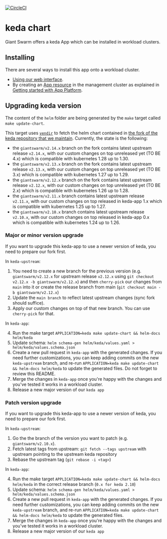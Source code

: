 [![CircleCI](https://circleci.com/gh/giantswarm/keda-app.svg?style=shield)](https://circleci.com/gh/giantswarm/keda-app)

# keda chart

Giant Swarm offers a keda App which can be installed in workload clusters.

## Installing

There are several ways to install this app onto a workload cluster.

- [Using our web interface](https://docs.giantswarm.io/ui-api/web/app-platform/#installing-an-app).
- By creating an [App resource](https://docs.giantswarm.io/ui-api/management-api/crd/apps.application.giantswarm.io/) in the management cluster as explained in [Getting started with App Platform](https://docs.giantswarm.io/app-platform/getting-started/).

## Upgrading keda version

The content of the `helm` folder are being generated by the `make` target called `make update-chart`.

This target uses [`vendir`](https://carvel.dev/vendir/) to fetch the helm chart contained in [the fork of the keda repository that we maintain](https://github.com/giantswarm/keda-upstream).
Currently, the state is the following:
- the `giantswarm/v2.14.x` branch on the fork contains latest upstream release `v2.14.x`, with our custom changes on top unreleased yet (TO BE 4.x) which is compatible with kubernetes 1.28 up to 1.30.
- the `giantswarm/v2.13.x` branch on the fork contains latest upstream release `v2.13.x`, with our custom changes on top unreleased yet (TO BE 3.x) which is compatible with kubernetes 1.27 up to 1.29.
- the `giantswarm/v2.12.x` branch on the fork contains latest upstream release `v2.12.x`, with our custom changes on top unreleased yet (TO BE 2.x) which is compatible with kubernetes 1.26 up to 1.28.
- the `giantswarm/v2.11.x` branch contains latest upstream release `v2.11.x`, with our custom changes on top released in keda-app 1.x which is compatible with kubernetes 1.25 up to 1.27.
- the `giantswarm/v2.10.x` branch contains latest upstream release `v2.10.x`, with our custom changes on top released in keda-app 0.x  which is compatible with kubernetes 1.24 up to 1.26.

### Major or minor version upgrade

If you want to upgrade this keda-app to use a newer version of keda, you need to prepare our fork first.

In `keda-upstream`:

1. You need to create a new branch for the previous version (e.g. `giantswarm/v2.12.x` for upstream release `v2.12.x` using `git checkout v2.12.x -b giantswarm/v2.12.x`) and then `cherry-pick` our changes from `main` into it or create the release branch from main (`git checkout main -b giantswarm/v2.12.x`)
2. Update the `main branch` to reflect latest upstream changes (sync fork should suffice).
3. Apply our custom changes on top of that new branch. You can use `cherry-pick` for that.

In `keda-app`:

4. Run the make target `APPLICATION=keda make update-chart && helm-docs helm/keda`
5. Update schema: `helm schema-gen helm/keda/values.yaml > helm/keda/values.schema.json`
6. Create a new pull request in `keda-app` with the generated changes.
If you need further customizations, you can keep adding commits on the new `keda-upstream` branch, and re-run `APPLICATION=keda make update-chart && helm-docs helm/keda` to update the generated files.
Do not forget to review this README.
7. Merge the changes in `keda-app` once you're happy with the changes and you've tested it works in a workload cluster.
8. Release a new major version of our `keda app`

### Patch version upgrade

If you want to upgrade this keda-app to use a newer version of keda, you need to prepare our fork first.

In `keda-upstream`:

1. Go the the branch of the version you want to patch (e.g. `giantswarm/v2.10.x`).
2. Fetch latest tags from upstream: `git fetch --tags upstream` with upstream pointing to the upstream keda repository
3. Rebase the upstream tag (`git rebase -i <tag>`)

In `keda-app`:

4. Run the make target `APPLICATION=keda make update-chart && helm-docs helm/keda` in the correct release branch (`0.x for keda 2.10`)
5. Update schema: `helm schema-gen helm/keda/values.yaml > helm/keda/values.schema.json`
6. Create a new pull request in `keda-app` with the generated changes.
If you need further customizations, you can keep adding commits on the new `keda-upstream` branch, and re-run `APPLICATION=keda make update-chart && helm-docs helm/keda` to update the generated files.
7. Merge the changes in `keda-app` once you're happy with the changes and you've tested it works in a workload cluster.
8. Release a new major version of our `keda app`
